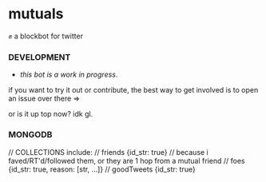 # mutuals

:fist: a blockbot for twitter

### DEVELOPMENT

- *_this bot is a work in progress_*. 

if you want to try it out or contribute, the best way to get involved is to open an issue over there =>

or is it up top now? idk gl.

### MONGODB

  // COLLECTIONS include:
  // friends {id_str: true} // because i faved/RT'd/followed them, or they are 1 hop from a mutual friend
  // foes {id_str: true, reason: [str, ...]}
  // goodTweets {id_str: true}